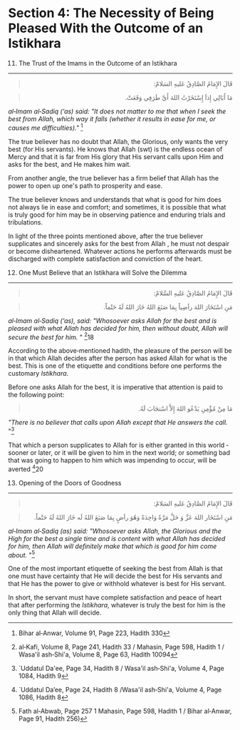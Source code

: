 Section 4: The Necessity of Being Pleased With the Outcome of an Istikhara
==========================================================================

11) The Trust of the Imams in the Outcome of an Istikhara
---------------------------------------------------------

<blockquote dir="rtl">
  <p>
قَالَ الإِمَامُ الصَّادِقُ عَليهِ السَلامْ:
  </p>
</blockquote>

<blockquote dir="rtl">
  <p>
مَا اُبَالِي إِذاَ إِسْتَخَرْتُ اللهَ أَيَّ طَرَفِي وَقَعَتْ.
  </p>
</blockquote>

*al‑Imam al‑Sadiq (‘as) said: "It does not matter to me that when I seek
the best from Allah, which way it falls (whether it results in ease for
me, or causes me difficulties)."* [^1]

The true believer has no doubt that Allah, the Glorious, only wants the
very best (for His servants). He knows that Allah (swt) is the endless
ocean of Mercy and that it is far from His glory that His servant calls
upon Him and asks for the best, and He makes him wait.

From another angle, the true believer has a firm belief that Allah has
the power to open up one's path to prosperity and ease.

The true believer knows and understands that what is good for him does
not always lie in ease and comfort; and sometimes, it is possible that
what is truly good for him may be in observing patience and enduring
trials and tribulations.

In light of the three points mentioned above, after the true believer
supplicates and sincerely asks for the best from Allah , he must not
despair or become disheartened. Whatever actions he performs afterwards
must be discharged with complete satisfaction and conviction of the
heart.

12) One Must Believe that an Istikhara will Solve the Dilemma
-------------------------------------------------------------

<blockquote dir="rtl">
  <p>
قَالَ الإِمَامُ الصَّادِقُ عَليهِ السَّلامْ:
  </p>
</blockquote>

<blockquote dir="rtl">
  <p>
مَنِ اسْتَخَارَ اللهَ راَضِياً بِمَا صَنَعَ اللهُ خَارَ اللهُ لَهُ
حَتْماً.
  </p>
</blockquote>

*al‑Imam al‑Sadiq (‘as), said: "Whosoever asks Allah for the best and is
pleased with what Allah has decided for him, then without doubt, Allah
will secure the best for him.* " [^2]18

According to the above‑mentioned hadith, the pleasure of the person will
be in that which Allah decides after the person has asked Allah for what
is the best. This is one of the etiquette and conditions before one
performs the customary *Istikhara*.

Before one asks Allah for the best, it is imperative that attention is
paid to the following point:

<blockquote dir="rtl">
  <p>
مَا مِنْ مُؤْمِنِ يَدْعُو اللهَ إِلاَّ اسْتجَابَ لَهُ.
  </p>
</blockquote>

*"There is no believer that calls upon Allah except that He answers the
call.* "[^3]

That which a person supplicates to Allah for is either granted in this
world ‑ sooner or later, or it will be given to him in the next world;
or something bad that was going to happen to him which was impending to
occur, will be averted [^4]20

13) Opening of the Doors of Goodness
------------------------------------

<blockquote dir="rtl">
  <p>
قَالَ الإِمَامُ الصَّادِقُ عَليهِ السَلامْ:
  </p>
</blockquote>

<blockquote dir="rtl">
  <p>
مَنِ اسْتَخَار اللهَ عَزَّ وَ حَلَّ مَرَّةً وَاحِدَةً وَهُوَ راَضٍ
بِمَا صَنَعَ اللهُ لَه خَارَ اللهُ لَهُ حَتْماً.
  </p>
</blockquote>

*al‑Imam al‑Sadiq (as)* *said: "Whosoever asks Allah, the Glorious and
the High for the best a single time and is content with what Allah has
decided for him, then Allah will definitely make that which is good for
him come about.* "[^5]

One of the most important etiquette of seeking the best from Allah is
that one must have certainty that He will decide the best for His
servants and that He has the power to give or withhold whatever is best
for His servant.

In short, the servant must have complete satisfaction and peace of heart
that after performing the *Istikhara*, whatever is truly the best for
him is the only thing that Allah will decide.

[^1]: Bihar al‑Anwar, Volume 91, Page 223, Hadith 330

[^2]: al‑Kafi, Volume 8, Page 241, Hadith 33 / Mahasin, Page 598, Hadith
1 / Wasa'il ash‑Shi'a, Volume 8, Page 63, Hadith 10094

[^3]: \`Uddatul Da'ee, Page 34, Hadith 8 / Wasa'il ash‑Shi'a, Volume 4,
Page 1084, Hadith 9

[^4]: \`Uddatul Da’ee, Page 24, Hadith 8 /Wasa'il ash‑Shi'a, Volume 4,
Page 1086, Hadith 8

[^5]: Fath al‑Abwab, Page 257 1 Mahasin, Page 598, Hadith 1 / Bihar
al‑Anwar, Page 91, Hadith 256)


